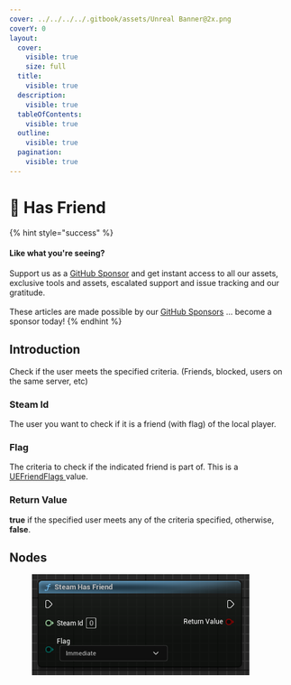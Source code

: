```yaml
---
cover: ../../../../.gitbook/assets/Unreal Banner@2x.png
coverY: 0
layout:
  cover:
    visible: true
    size: full
  title:
    visible: true
  description:
    visible: true
  tableOfContents:
    visible: true
  outline:
    visible: true
  pagination:
    visible: true
---
```


# 🔵 Has Friend

{% hint style="success" %}
#### Like what you're seeing?

Support us as a [GitHub Sponsor](../../../../become-a-sponsor/) and get instant access to all our assets, exclusive tools and assets, escalated support and issue tracking and our gratitude.\
\
These articles are made possible by our [GitHub Sponsors](../../../../become-a-sponsor/) ... become a sponsor today!
{% endhint %}

## Introduction

Check if the user meets the specified criteria. (Friends, blocked, users on the same server, etc)

### Steam Id

The user you want to check if it is a friend (with flag) of the local player.

### Flag

The criteria to check if the indicated friend is part of. This is a [UEFriendFlags ](../enumerators/uefriendflags.md)value.

### Return Value

**true** if the specified user meets any of the criteria specified, otherwise, **false**.

## Nodes

<figure><img src="../../../../.gitbook/assets/image (182).png" alt=""><figcaption></figcaption></figure>
